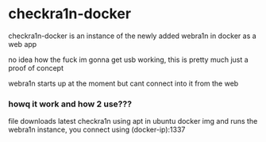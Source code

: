 # checkra1n-docker

checkra1n-docker is an instance of the newly added webra1n in docker as a web app

no idea how the fuck im gonna get usb working, this is pretty much just a proof of concept

webra1n starts up at the moment but cant connect into it from the web

### howq it work and how 2 use???

file downloads latest checkra1n using apt in ubuntu docker img and runs the webra1n instance, you connect using (docker-ip):1337
